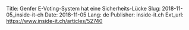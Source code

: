 Title: Genfer E-Voting-System hat eine Sicherheits-Lücke
Slug: 2018-11-05_inside-it-ch
Date: 2018-11-05
Lang: de
Publisher: inside-it.ch
Ext_url: https://www.inside-it.ch/articles/52740